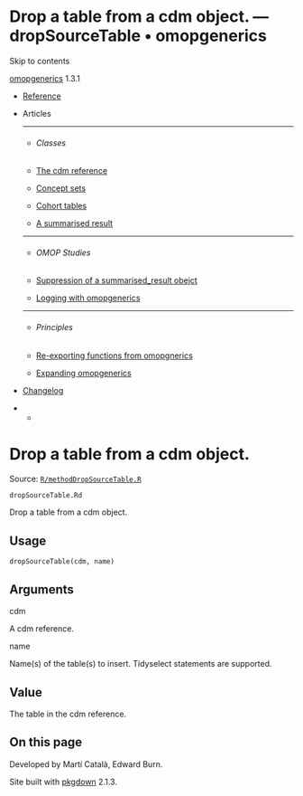 # Drop a table from a cdm object. — dropSourceTable • omopgenerics

Skip to contents

[omopgenerics](../index.html) 1.3.1

  * [Reference](../reference/index.html)
  * Articles
    * * * *

    * ###### Classes

    * [The cdm reference](../articles/cdm_reference.html)
    * [Concept sets](../articles/codelists.html)
    * [Cohort tables](../articles/cohorts.html)
    * [A summarised result](../articles/summarised_result.html)
    * * * *

    * ###### OMOP Studies

    * [Suppression of a summarised_result obejct](../articles/suppression.html)
    * [Logging with omopgenerics](../articles/logging.html)
    * * * *

    * ###### Principles

    * [Re-exporting functions from omopgnerics](../articles/reexport.html)
    * [Expanding omopgenerics](../articles/expanding_omopgenerics.html)
  * [Changelog](../news/index.html)


  *   * [](https://github.com/darwin-eu/omopgenerics/)



# Drop a table from a cdm object.

Source: [`R/methodDropSourceTable.R`](https://github.com/darwin-eu/omopgenerics/blob/v1.3.1/R/methodDropSourceTable.R)

`dropSourceTable.Rd`

Drop a table from a cdm object.

## Usage
    
    
    dropSourceTable(cdm, name)

## Arguments

cdm
    

A cdm reference.

name
    

Name(s) of the table(s) to insert. Tidyselect statements are supported.

## Value

The table in the cdm reference.

## On this page

Developed by Martí Català, Edward Burn.

Site built with [pkgdown](https://pkgdown.r-lib.org/) 2.1.3.

